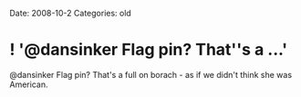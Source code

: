 Date: 2008-10-2
Categories: old

# ! '@dansinker Flag pin? That''s a ...'

@dansinker Flag pin? That's a full on borach - as if we didn't think she was American.
